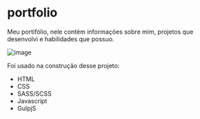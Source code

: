 # portfolio
Meu portifólio, nele contém informações sobre mim, projetos que desenvolvi e habilidades que possuo.

![image](https://user-images.githubusercontent.com/83728277/189268347-5f27ea8f-d969-4158-bb83-5b637283f603.png)


Foi usado na construção desse projeto:

- HTML
- CSS
- SASS/SCSS
- Javascript
- GulpjS
